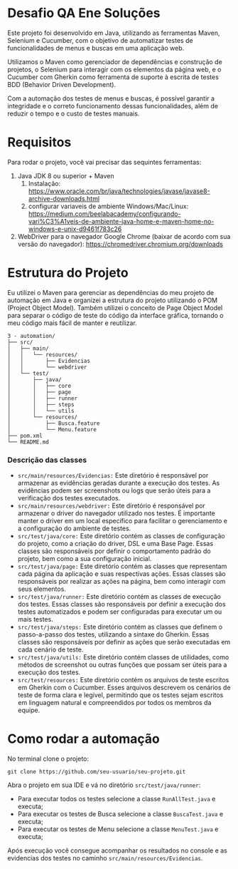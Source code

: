 # Desafio QA Ene Soluções

Este projeto foi desenvolvido em Java, utilizando as ferramentas Maven, Selenium e Cucumber, com o objetivo de automatizar testes de funcionalidades de menus e buscas em uma aplicação web.

Utilizamos o Maven como gerenciador de dependências e construção de projetos, o Selenium para interagir com os elementos da página web, e o Cucumber com Gherkin como ferramenta de suporte à escrita de testes BDD (Behavior Driven Development).

Com a automação dos testes de menus e buscas, é possível garantir a integridade e o correto funcionamento dessas funcionalidades, além de reduzir o tempo e o custo de testes manuais.

# Requisitos
Para rodar o projeto, você vai precisar das sequintes ferramentas:

1. Java JDK 8 ou superior + Maven
   1.  Instalação: https://www.oracle.com/br/java/technologies/javase/javase8-archive-downloads.html
   2. configurar variaveis de ambiente Windows/Mac/Linux: https://medium.com/beelabacademy/configurando-vari%C3%A1veis-de-ambiente-java-home-e-maven-home-no-windows-e-unix-d9461f783c26
2. WebDriver para o navegador Google Chrome (baixar de acordo com sua versão do navegador): https://chromedriver.chromium.org/downloads

# Estrutura do Projeto
Eu utilizei o Maven para gerenciar as dependências do meu projeto de automação em Java e organizei a estrutura do projeto utilizando o POM (Project Object Model). Também utilizei o conceito de Page Object Model para separar o código de teste do código da interface gráfica, tornando o meu código mais fácil de manter e reutilizar.

```
3 - automation/
├── src/
│   ├── main/
│   │   └── resources/
│   │       ├── Evidencias
│   │       └── webdriver
│   └── test/
│       ├── java/
│       │   ├── core
│       │   ├── page
│       │   ├── runner
│       │   ├── steps
│       │   └── utils
│       └── resources/
│           ├── Busca.feature
│           └── Menu.feature
├── pom.xml
└── README.md
```
### Descrição das classes

- `src/main/resources/Evidencias:` Este diretório é responsável por armazenar as evidências geradas durante a execução dos testes. As evidências podem ser screenshots ou logs que serão úteis para a verificação dos testes executados.
- `src/main/resources/webdriver:` Este diretório é responsável por armazenar o driver do navegador utilizado nos testes. É importante manter o driver em um local específico para facilitar o gerenciamento e a configuração do ambiente de testes.
- `src/test/java/core:` Este diretório contém as classes de configuração do projeto, como a criação do driver, DSL e uma Base Page. Essas classes são responsáveis por definir o comportamento padrão do projeto, bem como a sua configuração inicial.
- `src/test/java/page:` Este diretório contém as classes que representam cada página da aplicação e suas respectivas ações. Essas classes são responsáveis por realizar as ações na página, bem como interagir com seus elementos.
- `src/test/java/runner:` Este diretório contém as classes de execução dos testes. Essas classes são responsáveis por definir a execução dos testes automatizados e podem ser configuradas para executar um ou mais testes.
- `src/test/java/steps:` Este diretório contém as classes que definem o passo-a-passo dos testes, utilizando a sintaxe do Gherkin. Essas classes são responsáveis por definir as ações que serão executadas em cada cenário de teste.
- `src/test/java/utils:` Este diretório contém classes de utilidades, como métodos de screenshot ou outras funções que possam ser úteis para a execução dos testes.
- `src/test/resources:` Este diretório contém os arquivos de teste escritos em Gherkin com o Cucumber. Esses arquivos descrevem os cenários de teste de forma clara e legível, permitindo que os testes sejam escritos em linguagem natural e compreendidos por todos os membros da equipe.

# Como rodar a automação

No terminal clone o projeto:
```
git clone https://github.com/seu-usuario/seu-projeto.git
```

Abra o projeto em sua IDE e vá no diretório `src/test/java/runner`:

- Para executar todos os testes selecione a classe `RunAllTest.java` e executa;
- Para executar os testes de Busca selecione a classe `BuscaTest.java` e executa;
- Para executar os testes de Menu selecione a classe `MenuTest.java` e executa;

Após execução você consegue acompanhar os resultados no console e as evidencias dos testes no caminho `src/main/resources/Evidencias`.



